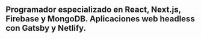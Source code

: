 Programador especializado en React, Next.js, Firebase y MongoDB. Aplicaciones web headless con Gatsby y Netlify.
-------------------------------------------------------

